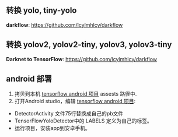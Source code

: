 ## 转换 yolo, tiny-yolo
**darkflow**: https://github.com/lcylmhlcy/darkflow

## 转换 yolov2, yolov2-tiny, yolov3, yolov3-tiny
**Darknet to TensorFlow**: https://github.com/lcylmhlcy/darkflow

## android 部署
1. 拷贝到本机 [tensorflow android 项目](https://github.com/tensorflow/tensorflow/tree/master/tensorflow/examples/android) assests 路径中.
2. 打开Android studio，编辑 [tensorflow android 项目](https://github.com/tensorflow/tensorflow/tree/master/tensorflow/examples/android):
- DetectorActivity 文件75行替换成自己的pb文件
- TensorFlowYoloDetector中的 LABELS 定义为自己的标签。
- 运行项目，安装app到安卓手机。
